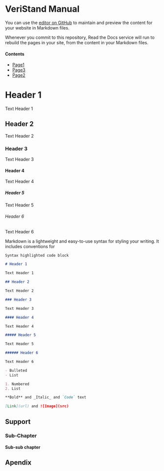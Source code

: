 # VeriStand Manual

You can use the [editor on GitHub](https://github.com/phutanu/GitHubPagesUsingRTD/edit/main/docs/index.md) to maintain and preview the content for your website in Markdown files.

Whenever you commit to this repository, Read the Docs service will run to rebuild the pages in your site, from the content in your Markdown files.

#### Contents

* [Page1](Page1.md)
* [Page3](Page3.md)
* [Page2](Page2.md)

# Header 1

Text Header 1

## Header 2

Text Header 2

### Header 3

Text Header 3

#### Header 4

Text Header 4

##### Header 5

Text Header 5

###### Header 6

Text Header 6


Markdown is a lightweight and easy-to-use syntax for styling your writing. It includes conventions for

```markdown
Syntax highlighted code block

# Header 1

Text Header 1

## Header 2

Text Header 2

### Header 3

Text Header 3

#### Header 4

Text Header 4

##### Header 5

Text Header 5

###### Header 6

Text Header 6

- Bulleted
- List

1. Numbered
2. List

**Bold** and _Italic_ and `Code` text

[Link](url) and ![Image](src)
```
## Support

### Sub-Chapter

#### Sub-sub chapter

## Apendix
